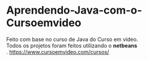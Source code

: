# Aprendendo-Java-com-o-Cursoemvideo
Feito com base no curso de Java do Curso em vídeo.<br>
Todos os projetos foram feitos utilizando o <b>netbeans</b><br>.
https://www.cursoemvideo.com/cursos/<br>
